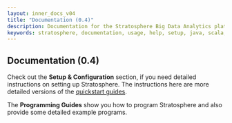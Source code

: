 ```yaml
---
layout: inner_docs_v04
title: "Documentation (0.4)"
description: Documentation for the Stratosphere Big Data Analytics platform.
keywords: stratosphere, documentation, usage, help, setup, java, scala, program, howto, configuration, api, big data, data analytics
---
```


## Documentation (0.4)

<p class="lead">Check out the <strong>Setup & Configuration</strong> section, if you need detailed instructions on setting up Stratosphere. The instructions here are more detailed versions of the <a href="{{site.baseurl}}/quickstart/">quickstart guides</a>.</p>

<p class="lead">The <strong>Programming Guides</strong> show you how to program Stratosphere and also provide some detailed example programs.</p>
